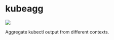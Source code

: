 # kubeagg
![](https://github.com/daftping/kubeagg/workflows/Go/badge.svg)

Aggregate kubectl output from different contexts.
